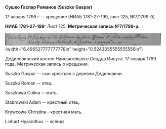 **Сушко Гаспар Романов (Suszko Gaspar)**

17 января 1799 г -- крещение (НИАБ 1781-27-199, лист 125, №7/1799-б).

**НИАБ 1781-27-199:** Лист 125. **Метрическая запись №7/1799-р.**

![](./media/05db2cb36e2040b2233de873b16761313ee36189.png){width="6.496527777777778in"
height="0.5243055555555556in"}

Дедиловичский костел Наисвятейшего Сердца Иисуса. 17 января 1799 года.
Метрическая запись о крещении.

Suszko Gaspar -- сын крестьян с деревни Дедиловичи.

Suszko Roman -- отец.

Suszkowa Culina -- мать.

Stabrowski Adam -- крестный отец.

Krywcowa Christina - крестная мать.

Linhart Hyacinthus -- ксёндз.
